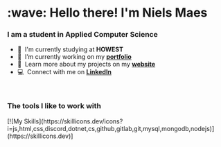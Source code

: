 <h1 align="left" id="nielsm">:wave: Hello there! I'm Niels Maes</h1>
<h3 align="left">I am a student in Applied Computer Science</h3>



- :office: &nbsp;I'm currently studying at **HOWEST**
- :seedling: &nbsp;I’m currently working on my **[portfolio]**
- :book: &nbsp;Learn more about my projects on my **[website]** 
- :computer: &nbsp;Connect with me on **[LinkedIn]** 

<br>

<h3>The tools I like to work with</h3>
[![My Skills](https://skillicons.dev/icons?i=js,html,css,discord,dotnet,cs,github,gitlab,git,mysql,mongodb,nodejs)](https://skillicons.dev)]



<!-- links -->

[website]: https://nielsm.be
[portfolio]: https://github.com/NielsM05/PersonalPortfolio
[linkedin]: https://www.linkedin.com/in/nielsm05 "Jacob Colvin LinkedIn"
